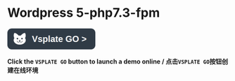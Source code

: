 # Wordpress 5-php7.3-fpm

<a href="https://www.vsplate.com/?docker-compose=https://github.com/vsplate/dcenvs/wordpress/5-php7.3-fpm"><img alt="VSPLATE GO" src="https://raw.githubusercontent.com/vsplate/images/master/vsgo_btn.png" width="200px"></a>

**Click the `VSPLATE GO` button to launch a demo online / 点击`VSPLATE GO`按钮创建在线环境**